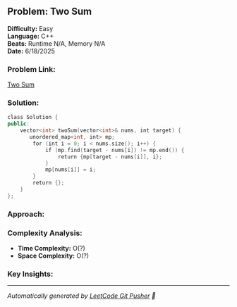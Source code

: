 ## Problem: Two Sum
**Difficulty:** Easy  
**Language:** C++  
**Beats:** Runtime N/A, Memory N/A  
**Date:** 6/18/2025

### Problem Link:
[Two Sum](https://leetcode.com/problems/two-sum/description/)

### Solution:
```cpp
class Solution {
public:
    vector<int> twoSum(vector<int>& nums, int target) {
       unordered_map<int, int> mp;
        for (int i = 0; i < nums.size(); i++) {
            if (mp.find(target - nums[i]) != mp.end()) {
                return {mp[target - nums[i]], i};
            }
            mp[nums[i]] = i;
        }
        return {};
    }
};
```

### Approach:
<!-- Add your approach explanation here -->

### Complexity Analysis:
- **Time Complexity:** O(?)
- **Space Complexity:** O(?)

### Key Insights:
<!-- Add key insights or lessons learned -->



---
*Automatically generated by [LeetCode Git Pusher](https://github.com) 🚀*
